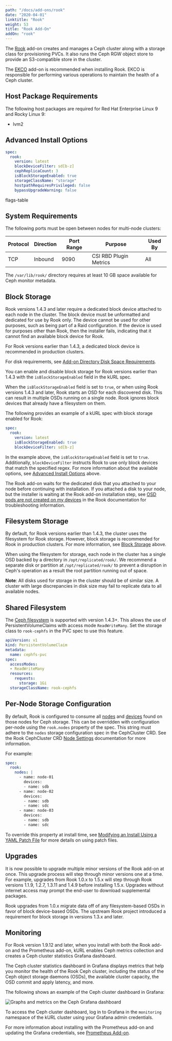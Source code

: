 ```yaml
---
path: "/docs/add-ons/rook"
date: "2020-04-01"
linktitle: "Rook"
weight: 53
title: "Rook Add-On"
addOn: "rook"
---
```


The [Rook](https://rook.io/) add-on creates and manages a Ceph cluster along with a storage class for provisioning PVCs.
It also runs the Ceph RGW object store to provide an S3-compatible store in the cluster.

The [EKCO](/docs/add-ons/ekco) add-on is recommended when installing Rook. EKCO is responsible for performing various operations to maintain the health of a Ceph cluster.

## Host Package Requirements

The following host packages are required for Red Hat Enterprise Linux 9 and Rocky Linux 9:

- lvm2

## Advanced Install Options

```yaml
spec:
  rook:
    version: latest
    blockDeviceFilter: sd[b-z]
    cephReplicaCount: 3
    isBlockStorageEnabled: true
    storageClassName: "storage"
    hostpathRequiresPrivileged: false
    bypassUpgradeWarning: false
```

flags-table

## System Requirements

The following ports must be open between nodes for multi-node clusters:

| Protocol | Direction | Port Range | Purpose                 | Used By |
| -------  | --------- | ---------- | ----------------------- | ------- |
| TCP      | Inbound   | 9090       | CSI RBD Plugin Metrics  | All     |

The `/var/lib/rook/` directory requires at least 10 GB space available for Ceph monitor metadata.

## Block Storage

Rook versions 1.4.3 and later require a dedicated block device attached to each node in the cluster.
The block device must be unformatted and dedicated for use by Rook only.
The device cannot be used for other purposes, such as being part of a Raid configuration.
If the device is used for purposes other than Rook, then the installer fails, indicating that it cannot find an available block device for Rook.

For Rook versions earlier than 1.4.3, a dedicated block device is recommended in production clusters.

For disk requirements, see [Add-on Directory Disk Space Requirements](/docs/install-with-kurl/system-requirements/#add-on-directory-disk-space-requirements).

You can enable and disable block storage for Rook versions earlier than 1.4.3 with the `isBlockStorageEnabled` field in the kURL spec.

When the `isBlockStorageEnabled` field is set to `true`, or when using Rook versions 1.4.3 and later, Rook starts an OSD for each discovered disk.
This can result in multiple OSDs running on a single node.
Rook ignores block devices that already have a filesystem on them.

The following provides an example of a kURL spec with block storage enabled for Rook:

```yaml
spec:
  rook:
    version: latest
    isBlockStorageEnabled: true
    blockDeviceFilter: sd[b-z]
```

In the example above, the `isBlockStorageEnabled` field is set to `true`.
Additionally, `blockDeviceFilter` instructs Rook to use only block devices that match the specified regex.
For more information about the available options, see [Advanced Install Options](#advanced-install-options) above.

The Rook add-on waits for the dedicated disk that you attached to your node before continuing with installation.
If you attached a disk to your node, but the installer is waiting at the Rook add-on installation step, see [OSD pods are not created on my devices](https://rook.io/docs/rook/v1.10/Troubleshooting/ceph-common-issues/#osd-pods-are-not-created-on-my-devices) in the Rook documentation for troubleshooting information.

## Filesystem Storage

By default, for Rook versions earlier than 1.4.3, the cluster uses the filesystem for Rook storage.
However, block storage is recommended for Rook in production clusters.
For more information, see [Block Storage](#block-storage) above.

When using the filesystem for storage, each node in the cluster has a single OSD backed by a directory in `/opt/replicated/rook/`.
We recommend a separate disk or partition at `/opt/replicated/rook/` to prevent a disruption in Ceph's operation as a result the root partition running out of space.

**Note**: All disks used for storage in the cluster should be of similar size.
A cluster with large discrepancies in disk size may fail to replicate data to all available nodes.

## Shared Filesystem

The [Ceph filesystem](https://rook.io/docs/rook/v1.10/Storage-Configuration/Shared-Filesystem-CephFS/filesystem-storage/) is supported with version 1.4.3+.
This allows the use of PersistentVolumeClaims with access mode `ReadWriteMany`.
Set the storage class to `rook-cephfs` in the PVC spec to use this feature.

```yaml
apiVersion: v1
kind: PersistentVolumeClaim
metadata:
  name: cephfs-pvc
spec:
  accessModes:
  - ReadWriteMany
  resources:
    requests:
      storage: 1Gi
  storageClassName: rook-cephfs
```

## Per-Node Storage Configuration

By default, Rook is configured to consume all [nodes](https://rook.io/docs/rook/v1.11/CRDs/Cluster/ceph-cluster-crd/#cluster-settings:~:text=for%20specific%20nodes.-,useAllNodes,-%3A%20true%20or) and [devices](https://rook.io/docs/rook/v1.11/CRDs/Cluster/ceph-cluster-crd/#node-settings:~:text=in%20the%20cluster.-,useAllDevices,-%3A%20true%20or) found on those nodes for Ceph storage.
This can be overridden with configuration per-node using the `rook.nodes` property of the spec.
This string must adhere to the `nodes` storage configuration spec in the CephCluster CRD.
See the Rook CephCluster CRD [Node Settings](https://rook.io/docs/rook/v1.11/CRDs/Cluster/ceph-cluster-crd/#node-settings) documentation for more information.

For example:

```yaml
spec:
  rook:
    nodes: |
      - name: node-01
        devices:
        - name: sdb
      - name: node-02
        devices:
        - name: sdb
        - name: sdc
      - name: node-03
        devices:
        - name: sdb
        - name: sdc
```

To override this property at install time, see [Modifying an Install Using a YAML Patch File](/docs/install-with-kurl#modifying-an-install-using-a-yaml-patch-file-at-runtime) for more details on using patch files.

## Upgrades

It is now possible to upgrade multiple minor versions of the Rook add-on at once.
This upgrade process will step through minor versions one at a time.
For example, upgrades from Rook 1.0.x to 1.5.x will step through Rook versions 1.1.9, 1.2.7, 1.3.11 and 1.4.9 before installing 1.5.x.
Upgrades without internet access may prompt the end-user to download supplemental packages.

Rook upgrades from 1.0.x migrate data off of any filesystem-based OSDs in favor of block device-based OSDs.
The upstream Rook project introduced a requirement for block storage in versions 1.3.x and later.

## Monitoring

For Rook version 1.9.12 and later, when you install with both the Rook add-on and the Prometheus add-on, kURL enables Ceph metrics collection and creates a Ceph cluster statistics Grafana dashboard.

The Ceph cluster statistics dashboard in Grafana displays metrics that help you monitor the health of the Rook Ceph cluster, including the status of the Ceph object storage daemons (OSDs), the available cluster capacity, the OSD commit and apply latency, and more.

The following shows an example of the Ceph cluster dashboard in Grafana:

![Graphs and metrics on the Ceph Grafana dashboard](/ceph-grafana-dashboard.png)

To access the Ceph cluster dashboard, log in to Grafana in the `monitoring` namespace of the kURL cluster using your Grafana admin credentials.

For more information about installing with the Prometheus add-on and updating the Grafana credentials, see [Prometheus Add-on](/docs/add-ons/prometheus).
